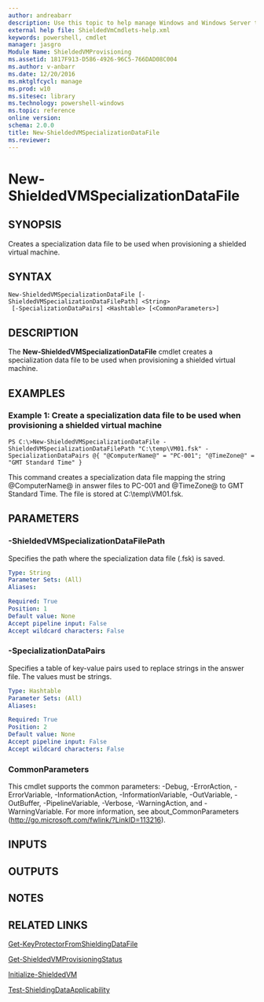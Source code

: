 ```yaml
---
author: andreabarr
description: Use this topic to help manage Windows and Windows Server technologies with Windows PowerShell.
external help file: ShieldedVmCmdlets-help.xml
keywords: powershell, cmdlet
manager: jasgro
Module Name: ShieldedVMProvisioning
ms.assetid: 1817F913-D586-4926-96C5-766DAD08C004
ms.author: v-anbarr
ms.date: 12/20/2016
ms.mktglfcycl: manage
ms.prod: w10
ms.sitesec: library
ms.technology: powershell-windows
ms.topic: reference
online version: 
schema: 2.0.0
title: New-ShieldedVMSpecializationDataFile
ms.reviewer:
---
```


# New-ShieldedVMSpecializationDataFile

## SYNOPSIS
Creates a specialization data file to be used when provisioning a shielded virtual machine.

## SYNTAX

```
New-ShieldedVMSpecializationDataFile [-ShieldedVMSpecializationDataFilePath] <String>
 [-SpecializationDataPairs] <Hashtable> [<CommonParameters>]
```

## DESCRIPTION
The **New-ShieldedVMSpecializationDataFile** cmdlet creates a specialization data file to be used when provisioning a shielded virtual machine.

## EXAMPLES

### Example 1: Create a specialization data file to be used when provisioning a shielded virtual machine
```
PS C:\>New-ShieldedVMSpecializationDataFile -ShieldedVMSpecializationDataFilePath "C:\temp\VM01.fsk" -SpecializationDataPairs @{ "@ComputerName@" = "PC-001"; "@TimeZone@" = "GMT Standard Time" }
```

This command creates a specialization data file mapping the string @ComputerName@ in answer files to PC-001 and @TimeZone@ to GMT Standard Time.
The file is stored at C:\temp\VM01.fsk.

## PARAMETERS

### -ShieldedVMSpecializationDataFilePath
Specifies the path where the specialization data file (.fsk) is saved.

```yaml
Type: String
Parameter Sets: (All)
Aliases: 

Required: True
Position: 1
Default value: None
Accept pipeline input: False
Accept wildcard characters: False
```

### -SpecializationDataPairs
Specifies a table of key-value pairs used to replace strings in the answer file.
The values must be strings.

```yaml
Type: Hashtable
Parameter Sets: (All)
Aliases: 

Required: True
Position: 2
Default value: None
Accept pipeline input: False
Accept wildcard characters: False
```

### CommonParameters
This cmdlet supports the common parameters: -Debug, -ErrorAction, -ErrorVariable, -InformationAction, -InformationVariable, -OutVariable, -OutBuffer, -PipelineVariable, -Verbose, -WarningAction, and -WarningVariable. For more information, see about_CommonParameters (http://go.microsoft.com/fwlink/?LinkID=113216).

## INPUTS

## OUTPUTS

## NOTES

## RELATED LINKS

[Get-KeyProtectorFromShieldingDataFile](./Get-KeyProtectorFromShieldingDataFile.md)

[Get-ShieldedVMProvisioningStatus](./Get-ShieldedVMProvisioningStatus.md)

[Initialize-ShieldedVM](./Initialize-ShieldedVM.md)

[Test-ShieldingDataApplicability](./Test-ShieldingDataApplicability.md)

